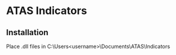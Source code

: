 # ATAS Indicators

## Installation

Place .dll files in C:\Users\<username>\Documents\ATAS\Indicators

